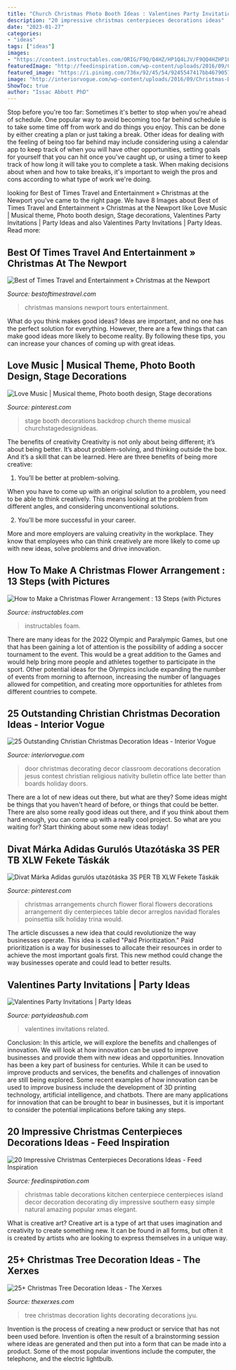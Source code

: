 ```yaml
---
title: "Church Christmas Photo Booth Ideas : Valentines Party Invitations"
description: "20 impressive christmas centerpieces decorations ideas"
date: "2023-01-27"
categories:
- "ideas"
tags: ["ideas"]
images:
- "https://content.instructables.com/ORIG/F9Q/Q4HZ/HP1Q4LJV/F9QQ4HZHP1Q4LJV.jpg?frame=1"
featuredImage: "http://feedinspiration.com/wp-content/uploads/2016/09/Christmas-Centerpiece-Table-Be-Equipped-Red-Berry-Jar-Cone.jpg"
featured_image: "https://i.pinimg.com/736x/92/45/54/9245547417bb4679057c654e6ef468ac--christmas-arrangements-christmas-centerpieces.jpg"
image: "http://interiorvogue.com/wp-content/uploads/2016/09/Christmas-Door-Decorating-Contest.jpg"
ShowToc: true
author: "Issac Abbott PhD"
---
```



Stop before you're too far: Sometimes it's better to stop when you're ahead of schedule.
One popular way to avoid becoming too far behind schedule is to take some time off from work and do things you enjoy. This can be done by either creating a plan or just taking a break. Other ideas for dealing with the feeling of being too far behind may include considering using a calendar app to keep track of when you will have other opportunities, setting goals for yourself that you can hit once you've caught up, or using a timer to keep track of how long it will take you to complete a task. When making decisions about when and how to take breaks, it's important to weigh the pros and cons according to what type of work we're doing.

	

		
looking for Best of Times Travel and Entertainment » Christmas at the Newport you've came to the right page. We have 8 Images about Best of Times Travel and Entertainment » Christmas at the Newport like Love Music | Musical theme, Photo booth design, Stage decorations, Valentines Party Invitations | Party Ideas and also Valentines Party Invitations | Party Ideas. Read more:
		
    
## Best Of Times Travel And Entertainment » Christmas At The Newport

<img loading=lazy src="http://bestoftimestravel.com/wp-content/uploads/2017/02/newport-mansions-christmas.jpg" onerror="this.onerror=null;this.src='https://tse1.mm.bing.net/th?id=OIP.8Pl8J_7JD_g8EHNwEqg_ewHaE7&amp;pid=15.1';" alt="Best of Times Travel and Entertainment » Christmas at the Newport">

_Source: bestoftimestravel.com_

>christmas mansions newport tours entertainment. 

	

What do you think makes good ideas?
Ideas are important, and no one has the perfect solution for everything. However, there are a few things that can make good ideas more likely to become reality. By following these tips, you can increase your chances of coming up with great ideas.

    
## Love Music | Musical Theme, Photo Booth Design, Stage Decorations

<img loading=lazy src="https://i.pinimg.com/736x/57/f4/ef/57f4ef4e2273f12ca7a0e0058e876d3c--church-stage-backdrop-ideas.jpg" onerror="this.onerror=null;this.src='https://tse1.mm.bing.net/th?id=OIP.UT2bMAuES3g5V032yki95QHaFj&amp;pid=15.1';" alt="Love Music | Musical theme, Photo booth design, Stage decorations">

_Source: pinterest.com_

>stage booth decorations backdrop church theme musical churchstagedesignideas. 

	

The benefits of creativity
Creativity is not only about being different; it’s about being better. It’s about problem-solving, and thinking outside the box. And it’s a skill that can be learned. Here are three benefits of being more creative:
1. You’ll be better at problem-solving.

When you have to come up with an original solution to a problem, you need to be able to think creatively. This means looking at the problem from different angles, and considering unconventional solutions.

2. You’ll be more successful in your career.

More and more employers are valuing creativity in the workplace. They know that employees who can think creatively are more likely to come up with new ideas, solve problems and drive innovation.

    
## How To Make A Christmas Flower Arrangement : 13 Steps (with Pictures

<img loading=lazy src="https://content.instructables.com/ORIG/F9Q/Q4HZ/HP1Q4LJV/F9QQ4HZHP1Q4LJV.jpg?frame=1" onerror="this.onerror=null;this.src='https://tse2.mm.bing.net/th?id=OIP.XmjGSJsRNzyo8KMKDj4SDQHaJ6&amp;pid=15.1';" alt="How to Make a Christmas Flower Arrangement : 13 Steps (with Pictures">

_Source: instructables.com_

>instructables foam. 

	

There are many ideas for the 2022 Olympic and Paralympic Games, but one that has been gaining a lot of attention is the possibility of adding a soccer tournament to the event. This would be a great addition to the Games and would help bring more people and athletes together to participate in the sport. Other potential ideas for the Olympics include expanding the number of events from morning to afternoon, increasing the number of languages allowed for competition, and creating more opportunities for athletes from different countries to compete.

    
## 25 Outstanding Christian Christmas Decoration Ideas - Interior Vogue

<img loading=lazy src="http://interiorvogue.com/wp-content/uploads/2016/09/Christmas-Door-Decorating-Contest.jpg" onerror="this.onerror=null;this.src='https://tse3.mm.bing.net/th?id=OIP.BMPM7b80SZ89U73DmgRpOQHaJ4&amp;pid=15.1';" alt="25 Outstanding Christian Christmas Decoration Ideas - Interior Vogue">

_Source: interiorvogue.com_

>door christmas decorating decor classroom decorations decoration jesus contest christian religious nativity bulletin office late better than boards holiday doors. 

	

There are a lot of new ideas out there, but what are they? Some ideas might be things that you haven't heard of before, or things that could be better. There are also some really good ideas out there, and if you think about them hard enough, you can come up with a really cool project. So what are you waiting for? Start thinking about some new ideas today!

    
## Divat Márka Adidas Gurulós Utazótáska 3S PER TB XLW Fekete Táskák

<img loading=lazy src="https://i.pinimg.com/736x/92/45/54/9245547417bb4679057c654e6ef468ac--christmas-arrangements-christmas-centerpieces.jpg" onerror="this.onerror=null;this.src='https://tse4.mm.bing.net/th?id=OIP.Zu4fsxYJhRRIGRSj81zfMgHaJ6&amp;pid=15.1';" alt="Divat Márka Adidas gurulós utazótáska 3S PER TB XLW Fekete Táskák">

_Source: pinterest.com_

>christmas arrangements church flower floral flowers decorations arrangement diy centerpieces table decor arreglos navidad florales poinsettia silk holiday trina would. 

	

The article discusses a new idea that could revolutionize the way businesses operate. This idea is called "Paid Prioritization." Paid prioritization is a way for businesses to allocate their resources in order to achieve the most important goals first. This new method could change the way businesses operate and could lead to better results.

    
## Valentines Party Invitations | Party Ideas

<img loading=lazy src="https://i0.wp.com/www.partyideashub.com/wp-content/uploads/2011/11/VALENTINES005.jpg" onerror="this.onerror=null;this.src='https://tse3.mm.bing.net/th?id=OIP.UvpBLJmMFCFdZ0KwXz7STAHaKV&amp;pid=15.1';" alt="Valentines Party Invitations | Party Ideas">

_Source: partyideashub.com_

>valentines invitations related. 

	

Conclusion: In this article, we will explore the benefits and challenges of innovation. We will look at how innovation can be used to improve businesses and provide them with new ideas and opportunities.
Innovation has been a key part of business for centuries. While it can be used to improve products and services, the benefits and challenges of innovation are still being explored. Some recent examples of how innovation can be used to improve business include the development of 3D printing technology, artificial intelligence, and chatbots. There are many applications for innovation that can be brought to bear in businesses, but it is important to consider the potential implications before taking any steps.

    
## 20 Impressive Christmas Centerpieces Decorations Ideas - Feed Inspiration

<img loading=lazy src="http://feedinspiration.com/wp-content/uploads/2016/09/Christmas-Centerpiece-Table-Be-Equipped-Red-Berry-Jar-Cone.jpg" onerror="this.onerror=null;this.src='https://tse1.mm.bing.net/th?id=OIP.RiXAUHjKqpoYTfKpLrPgJwHaLH&amp;pid=15.1';" alt="20 Impressive Christmas Centerpieces Decorations Ideas - Feed Inspiration">

_Source: feedinspiration.com_

>christmas table decorations kitchen centerpiece centerpieces island decor decoration decorating diy impressive southern easy simple natural amazing popular xmas elegant. 

	

What is creative art?
Creative art is a type of art that uses imagination and creativity to create something new. It can be found in all forms, but often it is created by artists who are looking to express themselves in a unique way.

    
## 25+ Christmas Tree Decoration Ideas - The Xerxes

<img loading=lazy src="http://thexerxes.com/wp-content/uploads/2015/11/137.jpg" onerror="this.onerror=null;this.src='https://tse2.mm.bing.net/th?id=OIP.rduBz7pvdOTn30vp7Yj3TwHaJ4&amp;pid=15.1';" alt="25+ Christmas Tree Decoration Ideas - The Xerxes">

_Source: thexerxes.com_

>tree christmas decoration lights decorating decorations jyu. 

	

Invention is the process of creating a new product or service that has not been used before. Invention is often the result of a brainstorming session where ideas are generated and then put into a form that can be made into a product. Some of the most popular inventions include the computer, the telephone, and the electric lightbulb.

